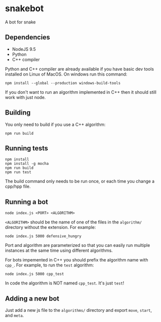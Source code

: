# snakebot

A bot for snake

## Dependencies

* NodeJS 9.5
* Python
* C++ compiler

Python and C++ compiler are already available if you have basic dev tools installed on Linux of MacOS. On windows run this
command:

```
npm install --global --production windows-build-tools
```

If you don't want to run an algorithm implemented in C++ then it should still work with just node.

## Building

You only need to build if you use a C++ algorithm:

```
npm run build
```

## Running tests

```
npm install
npm install -g mocha
npm run build
npm run test
```

The build command only needs to be run once, or each time you change a cpp/hpp file.

## Running a bot

```
node index.js <PORT> <ALGORITHM>
```

`<ALGORITHM>` should be the name of one of the files in the `algorithm/` directory without the extension. For example:

```
node index.js 5000 defensive_hungry
```

Port and algorithm are parameterized so that you can easily run multiple instances at the same time using different algorithms.

For bots impemented in C++ you should prefix the algorithm name with `cpp_`. For example, to run the `test` algorithm:

```
node index.js 5000 cpp_test
```

In code the algorithm is NOT named `cpp_test`. It's just `test`!

## Adding a new bot

Just add a new js file to the `algorithms/` directory and export `move`, `start`, and `meta`.

